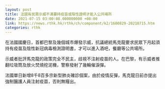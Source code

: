 ```yaml
---
layout: post
title: 法國有民眾示威不滿要持疫苗或陰性證明才能入公共場所
date: 2021-07-15 03:00:08.000000000 +08:00
link: https://news.rthk.hk/rthk/ch/component/k2/1600829-20210715.htm
categories: rthk
---
```


在法國國慶日，首都巴黎及幾個城市爆發示威，抗議總統馬克龍要求民眾下月起須持有疫苗及陰性新冠病毒檢測證明書，才可以進入酒吧，餐廳等公共場所。　

示威者批評馬克龍的政策完全不民主，歧視不注射疫苗的人。在巴黎，有示威者推翻垃圾筒及放火焚燒挖泥機，警察發射了幾輪催淚彈。

法國單日新增8千8百多宗新型肺炎確診個案，由於疫情反彈，馬克龍日前亦提出強制醫護人員注射疫苗，否則無糧出。　　
